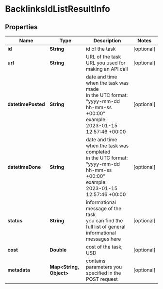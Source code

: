 # BacklinksIdListResultInfo


## Properties

| Name | Type | Description | Notes |
|------------ | ------------- | ------------- | -------------|
**id** | **String** | id of the task |[optional]|
**url** | **String** | URL of the task<br>URL you used for making an API call |[optional]|
**datetimePosted** | **String** | date and time when the task was made<br>in the UTC format: “yyyy-mm-dd hh-mm-ss +00:00”<br>example:<br>2023-01-15 12:57:46 +00:00 |[optional]|
**datetimeDone** | **String** | date and time when the task was completed<br>in the UTC format: “yyyy-mm-dd hh-mm-ss +00:00”<br>example:<br>2023-01-15 12:57:46 +00:00 |[optional]|
**status** | **String** | informational message of the task<br>you can find the full list of general informational messages here |[optional]|
**cost** | **Double** | cost of the task, USD |[optional]|
**metadata** | **Map<String, Object>** | contains parameters you specified in the POST request |[optional]|